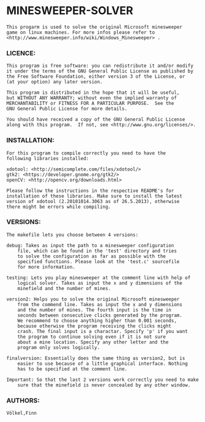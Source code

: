# MINESWEEPER-SOLVER #
	This progarm is used to solve the original Microsoft minesweeper
	game on linux machines. For more infos please refer to
	<http://www.minesweeper.info/wiki/Windows_Minesweeper> .

### LICENCE: ###
	This program is free software: you can redistribute it and/or modify
    it under the terms of the GNU General Public License as published by
    the Free Software Foundation, either version 3 of the License, or
    (at your option) any later version.

    This program is distributed in the hope that it will be useful,
    but WITHOUT ANY WARRANTY; without even the implied warranty of
    MERCHANTABILITY or FITNESS FOR A PARTICULAR PURPOSE.  See the
    GNU General Public License for more details.

    You should have received a copy of the GNU General Public License
    along with this program.  If not, see <http://www.gnu.org/licenses/>.


### INSTALLATION: ###
	For this program to compile correctly you need to have the
	following libraries installed:

	xdotool: <http://semicomplete.com/files/xdotool/>
	gtk2: <https://developer.gnome.org/gtk2/>
	openCV: <http://opencv.org/downloads.html>

	Please follow the instructions in the respective README's for
	installation of these libraries. Make sure to install the latest
	version of xdotool (2.20101014.3063 as of 26.5.2013), otherwise
	there might be errors while compiling.

### VERSIONS: ###

	The makefile lets you choose between 4 versions:

	debug: Takes as input the path to a minesweeper configuration
		file, which can be found in the 'test' directory and tries
		to solve the configuration as far as possible with the
		specified functions. Please look at the 'test.c' sourcefile
		for more information.

	testing: Lets you play minesweeper at the comment line with help of
		logical solver. Takes as input the x and y dimensions of the
		minefield and the number of mines.

	version2: Helps you to solve the original Microsoft minesweeper
		from the commend line. Takes as input the x and y dimensions
		and the number of mines. The fourth input is the time in
		seconds between consecutive clicks generated by the program.
		We recommend to choose anything higher than 0.001 seconds,
		because otherwise the program receiving the clicks might
		crash. The final input is a charactar. Specify 'p' if you want
		the program to continue solving even if it is not sure
		about a mine location. Specify any other letter and the
		program only solves logically.

	finalversion: Essentially does the same thing as version2, but is
		easier to use because of a little graphical interface. Nothing
		has to be specified at the comment line.

	Important: So that the last 2 versions work correctly you need to make
		sure that the minefield is never concealed by any other window.

### AUTHORS: ###
	Völkel,Finn
